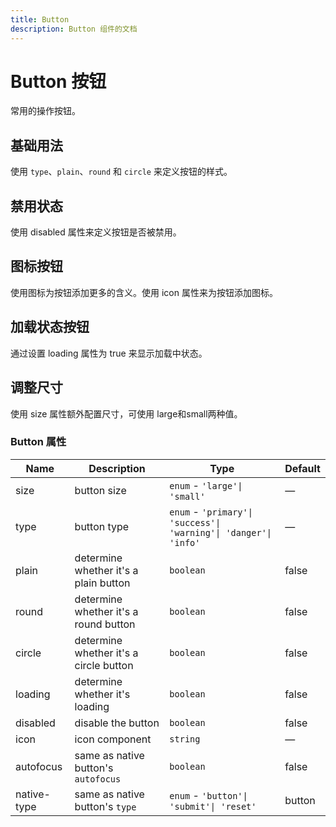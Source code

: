 ```yaml
---
title: Button
description: Button 组件的文档
---
```


# Button 按钮

常用的操作按钮。

## 基础用法

使用 `type`、`plain`、`round` 和 `circle` 来定义按钮的样式。

<preview path="../demo/Button/Basic.vue" title="基础用法" description="Button 组件的基础用法"></preview>

## 禁用状态

使用 disabled 属性来定义按钮是否被禁用。

<preview path="../demo/Button/Disabled.vue" title="禁用状态" description="Button 组件的禁用状态"></preview>

## 图标按钮

使用图标为按钮添加更多的含义。使用 icon 属性来为按钮添加图标。

<preview path="../demo/Button/Icon.vue" title="图标按钮" description="Button 组件的图标按钮"></preview>

## 加载状态按钮

通过设置 loading 属性为 true 来显示加载中状态。

<preview path="../demo/Button/Loading.vue" title="加载状态按钮" description="Button 组件的加载状态按钮"></preview>

## 调整尺寸

使用 size 属性额外配置尺寸，可使用 large和small两种值。

<preview path="../demo/Button/Size.vue" title="调整尺寸" description="Button 组件的调整尺寸"></preview>

### Button 属性

| Name        | Description                            | Type                                                             | Default |
| ----------- | -------------------------------------- | ---------------------------------------------------------------- | ------- |
| size        | button size                            | `enum` - `'large'\| 'small'`                                     | —       |
| type        | button type                            | `enum` - `'primary'\| 'success'\| 'warning'\| 'danger'\| 'info'` | —       |
| plain       | determine whether it's a plain button  | `boolean`                                                        | false   |
| round       | determine whether it's a round button  | `boolean`                                                        | false   |
| circle      | determine whether it's a circle button | `boolean`                                                        | false   |
| loading     | determine whether it's loading         | `boolean`                                                        | false   |
| disabled    | disable the button                     | `boolean`                                                        | false   |
| icon        | icon component                         | `string`                                                         | —       |
| autofocus   | same as native button's `autofocus`    | `boolean`                                                        | false   |
| native-type | same as native button's `type`         | `enum` - `'button'\| 'submit'\| 'reset'`                         | button  |

